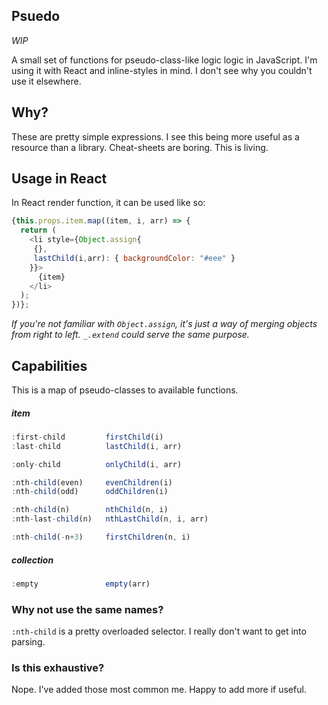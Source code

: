## Psuedo

*WIP*

A small set of functions for pseudo-class-like logic logic in JavaScript. I'm
using it with React and inline-styles in mind. I don't see why you couldn't use
it elsewhere.

## Why?

These are pretty simple expressions. I see this being more useful as a resource
than a library. Cheat-sheets are boring. This is living.

## Usage in React

In React render function, it can be used like so:

```javascript
{this.props.item.map((item, i, arr) => {
  return (
    <li style={Object.assign{
     {},
     lastChild(i,arr): { backgroundColor: "#eee" }
    }}>
      {item}
    </li>
  );
})};
```

*If you're not familiar with `Object.assign`, it's just a way of merging objects
from right to left. `_.extend` could serve the same purpose.*

## Capabilities

This is a map of pseudo-classes to available functions.

##### item

```javascript
:first-child         firstChild(i)
:last-child          lastChild(i, arr)

:only-child          onlyChild(i, arr)

:nth-child(even)     evenChildren(i)
:nth-child(odd)      oddChildren(i)

:nth-child(n)        nthChild(n, i)
:nth-last-child(n)   nthLastChild(n, i, arr)

:nth-child(-n+3)     firstChildren(n, i)
```

##### collection

```javascript
:empty               empty(arr)
```

### Why not use the same names?

`:nth-child` is a pretty overloaded selector. I really don't want to get into
parsing.

### Is this exhaustive?

Nope. I've added those most common me. Happy to add more if useful.
